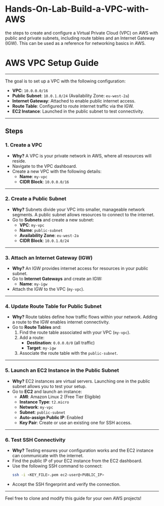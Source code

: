 # Hands-On-Lab-Build-a-VPC-with-AWS

the steps to create and configure a Virtual Private Cloud (VPC) on AWS with public and private subnets, including route tables and an Internet Gateway (IGW). This can be used as a reference for networking basics in AWS.
# AWS VPC Setup Guide

---


The goal is to set up a VPC with the following configuration:
- **VPC**: `10.0.0.0/16`
- **Public Subnet**: `10.0.1.0/24` (Availability Zone: `eu-west-2a`)
- **Internet Gateway**: Attached to enable public internet access.
- **Route Table**: Configured to route internet traffic via the IGW.
- **EC2 Instance**: Launched in the public subnet to test connectivity.

---

## **Steps**

### 1. **Create a VPC**
   - **Why?** A VPC is your private network in AWS, where all resources will reside.
   - Navigate to the VPC dashboard.
   - Create a new VPC with the following details:
     - **Name**: `my-vpc`
     - **CIDR Block**: `10.0.0.0/16`

---

### 2. **Create a Public Subnet**
   - **Why?** Subnets divide your VPC into smaller, manageable network segments. A public subnet allows resources to connect to the internet.
   - Go to **Subnets** and create a new subnet:
     - **VPC**: `my-vpc`
     - **Name**: `public-subnet`
     - **Availability Zone**: `eu-west-2a`
     - **CIDR Block**: `10.0.1.0/24`

---

### 3. **Attach an Internet Gateway (IGW)**
   - **Why?** An IGW provides internet access for resources in your public subnet.
   - Go to **Internet Gateways** and create an IGW:
     - **Name**: `my-igw`
   - Attach the IGW to the VPC (`my-vpc`).

---

### 4. **Update Route Table for Public Subnet**
   - **Why?** Route tables define how traffic flows within your network. Adding a route to the IGW enables internet connectivity.
   - Go to **Route Tables** and:
     1. Find the route table associated with your VPC (`my-vpc`).
     2. Add a route:
        - **Destination**: `0.0.0.0/0` (all traffic)
        - **Target**: `my-igw`
     3. Associate the route table with the `public-subnet`.

---

### 5. **Launch an EC2 Instance in the Public Subnet**
   - **Why?** EC2 instances are virtual servers. Launching one in the public subnet allows you to test your setup.
   - Go to **EC2** and launch an instance:
     - **AMI**: Amazon Linux 2 (Free Tier Eligible)
     - **Instance Type**: `t2.micro`
     - **Network**: `my-vpc`
     - **Subnet**: `public-subnet`
     - **Auto-assign Public IP**: Enabled
     - **Key Pair**: Create or use an existing one for SSH access.

---

### 6. **Test SSH Connectivity**
   - **Why?** Testing ensures your configuration works and the EC2 instance can communicate with the internet.
   - Find the public IP of your EC2 instance from the EC2 dashboard.
   - Use the following SSH command to connect:
     ```bash
     ssh -i <KEY_FILE>.pem ec2-user@<PUBLIC_IP>
     ```
   - Accept the SSH fingerprint and verify the connection.

---

Feel free to clone and modify this guide for your own AWS projects!
